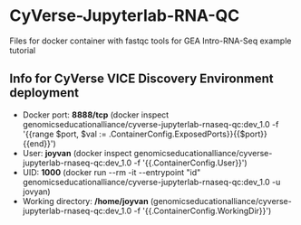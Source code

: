 # CyVerse-Jupyterlab-RNA-QC
Files for docker container with fastqc tools for GEA Intro-RNA-Seq example tutorial

## Info for CyVerse VICE Discovery Environment deployment

 - Docker port: **8888/tcp** (docker inspect genomicseducationalliance/cyverse-jupyterlab-rnaseq-qc:dev_1.0 -f '{{range $port, $val := .ContainerConfig.ExposedPorts}}{{$port}} {{end}}')
 - User: **joyvan** (docker inspect genomicseducationalliance/cyverse-jupyterlab-rnaseq-qc:dev_1.0 -f '{{.ContainerConfig.User}}')
 - UID: **1000** (docker run --rm -it --entrypoint "id" genomicseducationalliance/cyverse-jupyterlab-rnaseq-qc:dev_1.0 -u jovyan)
 - Working directory: **/home/joyvan** (genomicseducationalliance/cyverse-jupyterlab-rnaseq-qc:dev_1.0 -f '{{.ContainerConfig.WorkingDir}}')
